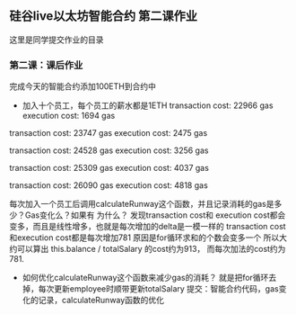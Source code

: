 ## 硅谷live以太坊智能合约 第二课作业
这里是同学提交作业的目录

### 第二课：课后作业
完成今天的智能合约添加100ETH到合约中
- 加入十个员工，每个员工的薪水都是1ETH
transaction cost: 22966 gas
execution cost: 1694 gas

transaction cost: 23747 gas
execution cost: 2475 gas

transaction cost: 24528 gas
execution cost: 3256 gas

transaction cost: 25309 gas
execution cost: 4037 gas

transaction cost: 26090 gas
execution cost: 4818 gas 

每次加入一个员工后调用calculateRunway这个函数，并且记录消耗的gas是多少？Gas变化么？如果有 为什么？
发现transaction cost和 execution cost都会变多，而且是线性增多，也就是每次增加的delta是一模一样的
transaction cost和execution cost都是每次增加781
原因是for循环求和的个数会变多一个
所以大约可以算出 this.balance / totalSalary 的cost约为913， 而每次加法的cost约为781.

- 如何优化calculateRunway这个函数来减少gas的消耗？
就是把for循环去掉，每次更新employee时顺带更新totalSalary
提交：智能合约代码，gas变化的记录，calculateRunway函数的优化

